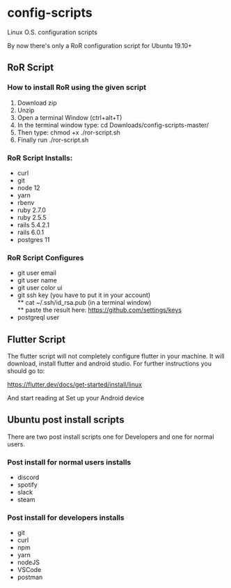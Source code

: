 # config-scripts
Linux O.S. configuration scripts

By now there's only a RoR configuration script for Ubuntu 19.10+ <br/>

## RoR Script

### How to install RoR using the given script
1. Download zip
2. Unzip
3. Open a terminal Window (ctrl+alt+T)
4. In the terminal window type: cd Downloads/config-scripts-master/
5. Then type: chmod +x ./ror-script.sh
6. Finally run ./ror-script.sh

### RoR Script Installs:
* curl
* git
* node 12
* yarn
* rbenv
* ruby 2.7.0
* ruby 2.5.5
* rails 5.4.2.1
* rails 6.0.1
* postgres 11

### RoR Script Configures
* git user email
* git user name
* git user color ui
* git ssh key (you have to put it in your account) <br/>
  ** cat ~/.ssh/id_rsa.pub (in a terminal window) <br/>
  ** paste the result here: https://github.com/settings/keys <br/>
* postgreql user

## Flutter Script
The flutter script will not completely configure flutter in your machine. It will download, install flutter and android studio. For further instructions you should go to:

https://flutter.dev/docs/get-started/install/linux

And start reading at Set up your Android device

## Ubuntu post install scripts
There are two post install scripts one for Developers and one for normal users.
### Post install for normal users installs
* discord
* spotify
* slack
* steam

### Post install for developers installs
* git
* curl
* npm
* yarn
* nodeJS
* VSCode
* postman
